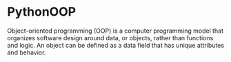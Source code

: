 # PythonOOP
Object-oriented programming (OOP) is a computer programming model that organizes software design around data, or objects, rather than functions and logic. An object can be defined as a data field that has unique attributes and behavior.

